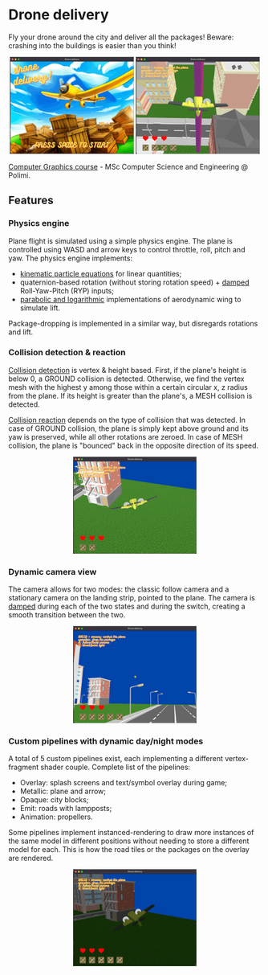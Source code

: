 # Drone delivery
Fly your drone around the city and deliver all the packages! Beware: crashing into the buildings is easier than you think!

<p align="center" width="100%">
    <img width="49%" src="https://github.com/carloronconi/drone-delivery/blob/main/readme-assets/start.gif">
    <img width="49%" src="https://github.com/carloronconi/drone-delivery/blob/main/readme-assets/drop.gif">
</p>

[Computer Graphics
course](https://www11.ceda.polimi.it/schedaincarico/schedaincarico/controller/scheda_pubblica/SchedaPublic.do?&evn_default=evento&c_classe=789226&polij_device_category=DESKTOP&__pj0=0&__pj1=d5ba826011a30aecef5f9cd5ea045a7d) - MSc Computer Science and Engineering @ Polimi.

## Features
### Physics engine
Plane flight is simulated using a simple physics engine. The plane is controlled using WASD and arrow keys to control throttle, roll, pitch and yaw. The physics engine implements: 
- [kinematic particle equations](https://en.wikipedia.org/wiki/Equations_of_motion#Constant_linear_acceleration_in_any_direction) for linear quantities;
- quaternion-based rotation (without storing rotation speed) + [damped](https://github.com/carloronconi/drone-delivery/blob/78f03a27c694011560871ec6629f8b08b1ececde/Damper.hpp) Roll-Yaw-Pitch (RYP) inputs;
- [parabolic and logarithmic](https://github.com/carloronconi/drone-delivery/blob/78f03a27c694011560871ec6629f8b08b1ececde/Wing.hpp) implementations of aerodynamic wing to simulate lift.

Package-dropping is implemented in a similar way, but disregards rotations and lift.
### Collision detection & reaction
[Collision detection](https://github.com/carloronconi/drone-delivery/blob/980084454ca97ce89378cf34ca8b3030833ac88b/Plane.hpp#L112C1-L112C1) is vertex & height based. First, if the plane's height is below 0, a GROUND collision is detected. Otherwise, we find the vertex mesh with the highest y among those within a certain circular x, z radius from the plane. If its height is greater than the plane's, a MESH collision is detected. 

[Collision reaction](https://github.com/carloronconi/drone-delivery/blob/980084454ca97ce89378cf34ca8b3030833ac88b/Plane.hpp#L154) depends on the type of collision that was detected. In case of GROUND collision, the plane is simply kept above ground and its yaw is preserved, while all other rotations are zeroed. In case of MESH collision, the plane is "bounced" back in the opposite direction of its speed.

<p align="center" width="100%">
    <img width="49%" src="https://github.com/carloronconi/drone-delivery/blob/main/readme-assets/crash.gif">
</p>

### Dynamic camera view
The camera allows for two modes: the classic follow camera and a stationary camera on the landing strip, pointed to the plane. The camera is [damped](https://github.com/carloronconi/drone-delivery/blob/78f03a27c694011560871ec6629f8b08b1ececde/Damper.hpp) during each of the two states and during the switch, creating a smooth transition between the two.

<p align="center" width="100%">
    <img width="49%" src="https://github.com/carloronconi/drone-delivery/blob/main/readme-assets/camera.gif">
</p>

### Custom pipelines with dynamic day/night modes
A total of 5 custom pipelines exist, each implementing a different vertex-fragment shader couple. Complete list of the pipelines:
- Overlay: splash screens and text/symbol overlay during game;
- Metallic: plane and arrow;
- Opaque: city blocks;
- Emit: roads with lampposts;
- Animation: propellers.

Some pipelines implement instanced-rendering to draw more instances of the same model in different positions without needing to store a different model for each. This is how the road tiles or the packages on the overlay are rendered.

<p align="center" width="100%">
    <img width="49%" src="https://github.com/carloronconi/drone-delivery/blob/main/readme-assets/night.gif">
</p>
